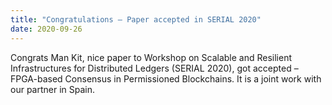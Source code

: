 ```yaml
---
title: "Congratulations – Paper accepted in SERIAL 2020"
date: 2020-09-26
---
```


<!--more-->

Congrats Man Kit, nice paper to Workshop on Scalable and Resilient Infrastructures for Distributed Ledgers (SERIAL 2020), got accepted – FPGA-based Consensus in Permissioned Blockchains.
It is a joint work with our partner in Spain.